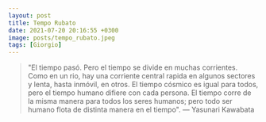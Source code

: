 ```yaml
---
layout: post
title: Tempo Rubato
date: 2021-07-20 20:16:55 +0300
image: posts/tempo_rubato.jpeg
tags: [Giorgio]
---
```


> "El tiempo pasó. Pero el tiempo se divide en muchas corrientes. Como en un rio, hay una corriente central rapida en algunos sectores y lenta, hasta inmóvil, en otros. El tiempo cósmico es igual para todos, pero el tiempo humano difiere con cada persona. El tiempo corre de la misma manera para todos los seres humanos; pero todo ser humano flota de distinta manera en el tiempo". — Yasunari Kawabata
